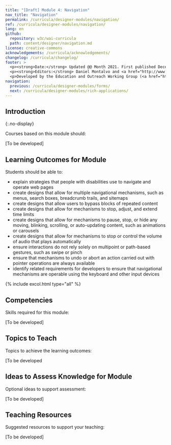 ```yaml
---
title: "[Draft] Module 4: Navigation"
nav_title: "Navigation"
permalink: /curricula/designer-modules/navigation/
ref: /curricula/designer-modules/navigation/
lang: en
github:
  repository: w3c/wai-curricula
  path: content/designer/navigation.md
license: creative-commons
acknowledgements: /curricula/acknowledgements/
changelog: /curricula/changelog/
footer: >
  <p><strong>Date:</strong> Updated @@ Month 2021. First published December 2019. CHANGELOG</p>
  <p><strong>Editors:</strong> Daniel Montalvo and <a href="http://www.w3.org/People/shadi/">Shadi Abou-Zahra</a>. Contributors: <a href="https://www.w3.org/WAI/EO/EOWG-members">EOWG Participants</a>. ACKNOWLEDGEMENTS lists contributors and credits.</p>
  <p>Developed by the Education and Outreach Working Group (<a href="http://www.w3.org/WAI/EO/">EOWG</a>). Developed with support from the <a href="https://www.w3.org/WAI/about/projects/wai-guide/">WAI-Guide Project</a> funded by the European Commission (EC) under the Horizon 2020 program (Grant Agreement 822245).</p>
navigation:
  previous: /curricula/designer-modules/forms/
  next: /curricula/designer-modules/rich-applications/
---
```


## Introduction
{:.no-display}

Courses based on this module should:

[To be developed]

## Learning Outcomes for Module

Students should be able to:

* explain strategies that people with disabilities use to navigate and operate web pages
* create designs that allow for multiple navigational mechanisms, such as menus, search boxes, breadcrumb trails, and sitemaps
* create designs that allow users to bypass blocks of repeated content
* create designs that allow for mechanisms to stop, adjust, and extend time limits
* create designs that allow for mechanisms to pause, stop, or hide any moving, blinking, scrolling, or auto-updating content, such as animations or    carousels
* create designs that allow for mechanisms to stop or control the volume of audio that plays automatically
* ensure interactions do not rely solely on multipoint or path-based gestures, such as swipe or pinch
* ensure that mechanisms to undo or abort an action carried out with pointer operations are always available
* identify related requirements for developers to ensure that navigational mechanisms are operable using the keyboard and other input devices

{% include excol.html type="all" %}

## Competencies

Skills required for this module:

[To be developed]

## Topics to Teach

Topics to achieve the learning outcomes:

[To be developed

## Ideas to Assess Knowledge for Module

Optional ideas to support assessment:

[To be developed]

## Teaching Resources

Suggested resources to support your teaching:

[To be developed]

